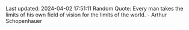Last updated: 2024-04-02 17:51:11
Random Quote: Every man takes the limits of his own field of vision for the limits of the world. - Arthur Schopenhauer